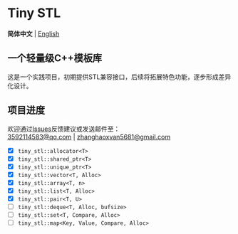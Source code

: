 # Tiny STL  

**简体中文** | [English](./docs/README_en.md)  


## 一个轻量级C++模板库  
这是一个实践项目，初期提供STL兼容接口，后续将拓展特色功能，逐步形成差异化设计。  


## 项目进度  
欢迎通过[Issues](https://github.com/zhanghaoxvan/tiny-stl/issues)反馈建议或发送邮件至：  
<3592114583@qq.com> | <zhanghaoxvan5681@gmail.com>  


- [x] `tiny_stl::allocator<T>`
- [x] `tiny_stl::shared_ptr<T>`
- [x] `tiny_stl::unique_ptr<T>`
- [x] `tiny_stl::vector<T, Alloc>`
- [x] `tiny_stl::array<T, n>`
- [x] `tiny_stl::list<T, Alloc>`
- [x] `tiny_stl::pair<T, U>`
- [ ] `tiny_stl::deque<T, Alloc, bufsize>`
- [ ] `tiny_stl::set<T, Compare, Alloc>`
- [ ] `tiny_stl::map<Key, Value, Compare, Alloc>`
